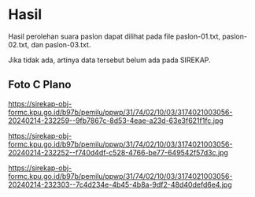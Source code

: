 # Hasil

Hasil perolehan suara paslon dapat dilihat pada file paslon-01.txt, paslon-02.txt, dan paslon-03.txt.

Jika tidak ada, artinya data tersebut belum ada pada SIREKAP.

## Foto C Plano

https://sirekap-obj-formc.kpu.go.id/b97b/pemilu/ppwp/31/74/02/10/03/3174021003056-20240214-232259--9fb7867c-8d53-4eae-a23d-63e3f621f1fc.jpg

https://sirekap-obj-formc.kpu.go.id/b97b/pemilu/ppwp/31/74/02/10/03/3174021003056-20240214-232252--f740d4df-c528-4766-be77-649542f57d3c.jpg

https://sirekap-obj-formc.kpu.go.id/b97b/pemilu/ppwp/31/74/02/10/03/3174021003056-20240214-232303--7c4d234e-4b45-4b8a-9df2-48d40defd6e4.jpg
